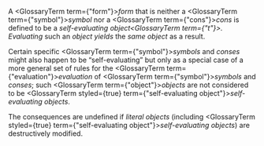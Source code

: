  



A <GlossaryTerm  term={"form"}><i>form</i></GlossaryTerm> that is neither a <GlossaryTerm  term={"symbol"}><i>symbol</i></GlossaryTerm> nor a <GlossaryTerm  term={"cons"}><i>cons</i></GlossaryTerm> is defined to be a *self-evaluating object<GlossaryTerm  term={"t"}><i>. </i></GlossaryTerm>Evaluating* such an *object yields* the *same object* as a result. 



Certain specific <GlossaryTerm  term={"symbol"}><i>symbols</i></GlossaryTerm> and *conses* might also happen to be “self-evaluating” but only as a special case of a more general set of rules for the <GlossaryTerm  term={"evaluation"}><i>evaluation</i></GlossaryTerm> of <GlossaryTerm  term={"symbol"}><i>symbols</i></GlossaryTerm> and *conses*; such <GlossaryTerm  term={"object"}><i>objects</i></GlossaryTerm> are not considered to be <GlossaryTerm styled={true} term={"self-evaluating object"}><i>self-evaluating objects</i></GlossaryTerm>. 



The consequences are undefined if *literal objects* (including <GlossaryTerm styled={true} term={"self-evaluating object"}><i>self-evaluating objects</i></GlossaryTerm>) are destructively modified.  







